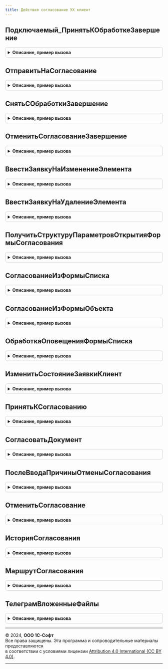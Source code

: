 ```yaml
---
title: Действия согласование УХ клиент
---
```



## Подключаемый_ПринятьКОбработкеЗавершение
<details style="margin: 1em 0; padding: 0.5em; border: 1px solid #ccc; border-radius: 6px;">

<summary style="font-weight: bold; cursor: pointer;">Описание, пример вызова</summary>

```bsl
// Модуль хранит универсальные команды работы с согласованием в контексте
// клиентского кода.
////////////////////////////////////////////////////////////////////////////////

Процедура Подключаемый_ПринятьКОбработкеЗавершение(РезультатВопроса = Неопределено, ДополнительныеПараметры) Экспорт
```

Пример вызова
```bsl
ДействияСогласованиеУХКлиент.Подключаемый_ПринятьКОбработкеЗавершение(РезультатВопроса, ДополнительныеПараметры) 
```
</details>

## ОтправитьНаСогласование
<details style="margin: 1em 0; padding: 0.5em; border: 1px solid #ccc; border-radius: 6px;">

<summary style="font-weight: bold; cursor: pointer;">Описание, пример вызова</summary>

```bsl

Процедура ОтправитьНаСогласование(Ссылка, Форма) Экспорт
```

Пример вызова
```bsl
ДействияСогласованиеУХКлиент.ОтправитьНаСогласование(Ссылка, Форма) 
```
</details>

## СнятьСОбработкиЗавершение
<details style="margin: 1em 0; padding: 0.5em; border: 1px solid #ccc; border-radius: 6px;">

<summary style="font-weight: bold; cursor: pointer;">Описание, пример вызова</summary>

```bsl

Процедура СнятьСОбработкиЗавершение(РезультатВопроса, ДополнительныеПараметры) Экспорт
```

Пример вызова
```bsl
ДействияСогласованиеУХКлиент.СнятьСОбработкиЗавершение(РезультатВопроса, ДополнительныеПараметры) 
```
</details>

## ОтменитьСогласованиеЗавершение
<details style="margin: 1em 0; padding: 0.5em; border: 1px solid #ccc; border-radius: 6px;">

<summary style="font-weight: bold; cursor: pointer;">Описание, пример вызова</summary>

```bsl

Процедура ОтменитьСогласованиеЗавершение(РезультатВопроса, ДополнительныеПараметры) Экспорт
```

Пример вызова
```bsl
ДействияСогласованиеУХКлиент.ОтменитьСогласованиеЗавершение(РезультатВопроса, ДополнительныеПараметры) 
```
</details>

## ВвестиЗаявкуНаИзменениеЭлемента
<details style="margin: 1em 0; padding: 0.5em; border: 1px solid #ccc; border-radius: 6px;">

<summary style="font-weight: bold; cursor: pointer;">Описание, пример вызова</summary>

```bsl

Процедура ВвестиЗаявкуНаИзменениеЭлемента(Ссылка) Экспорт
```

Пример вызова
```bsl
ДействияСогласованиеУХКлиент.ВвестиЗаявкуНаИзменениеЭлемента(Ссылка) 
```
</details>

## ВвестиЗаявкуНаУдалениеЭлемента
<details style="margin: 1em 0; padding: 0.5em; border: 1px solid #ccc; border-radius: 6px;">

<summary style="font-weight: bold; cursor: pointer;">Описание, пример вызова</summary>

```bsl

Процедура ВвестиЗаявкуНаУдалениеЭлемента(Ссылка) Экспорт
```

Пример вызова
```bsl
ДействияСогласованиеУХКлиент.ВвестиЗаявкуНаУдалениеЭлемента(Ссылка) 
```
</details>

## ПолучитьСтруктуруПараметровОткрытияФормыСогласования
<details style="margin: 1em 0; padding: 0.5em; border: 1px solid #ccc; border-radius: 6px;">

<summary style="font-weight: bold; cursor: pointer;">Описание, пример вызова</summary>

```bsl

// Возвращает структуру, в которой содержатся параметры формы
// согласования для объекта или группы объектов ВыбранныеЭлементыВход.
Функция ПолучитьСтруктуруПараметровОткрытияФормыСогласования(ВыбранныеЭлементыВход) Экспорт
```

Пример вызова
```bsl
Результат = ДействияСогласованиеУХКлиент.ПолучитьСтруктуруПараметровОткрытияФормыСогласования(ВыбранныеЭлементыВход));
```
</details>

## СогласованиеИзФормыСписка
<details style="margin: 1em 0; padding: 0.5em; border: 1px solid #ccc; border-radius: 6px;">

<summary style="font-weight: bold; cursor: pointer;">Описание, пример вызова</summary>

```bsl

// Осуществляет отправку на согласование из формы списка объекта.
Процедура СогласованиеИзФормыСписка(Форма, СсылкаВход = Неопределено) Экспорт
```

Пример вызова
```bsl
ДействияСогласованиеУХКлиент.СогласованиеИзФормыСписка(Форма, СсылкаВход);
```
</details>

## СогласованиеИзФормыОбъекта
<details style="margin: 1em 0; padding: 0.5em; border: 1px solid #ccc; border-radius: 6px;">

<summary style="font-weight: bold; cursor: pointer;">Описание, пример вызова</summary>

```bsl

// Осуществляет отправку на согласование из формы объекта.
Процедура СогласованиеИзФормыОбъекта(Форма, Ссылка) Экспорт
```

Пример вызова
```bsl
ДействияСогласованиеУХКлиент.СогласованиеИзФормыОбъекта(Форма, Ссылка));
```
</details>

## ОбработкаОповещенияФормыСписка
<details style="margin: 1em 0; padding: 0.5em; border: 1px solid #ccc; border-radius: 6px;">

<summary style="font-weight: bold; cursor: pointer;">Описание, пример вызова</summary>

```bsl

// Осуществляет обработку оповещения формы списка объекта в контексте согласования.
Процедура ОбработкаОповещенияФормыСписка(ИмяСобытияВход, ЭлементСписокВход) Экспорт
```

Пример вызова
```bsl
ДействияСогласованиеУХКлиент.ОбработкаОповещенияФормыСписка(ИмяСобытияВход, ЭлементСписокВход) 
```
</details>

## ИзменитьСостояниеЗаявкиКлиент
<details style="margin: 1em 0; padding: 0.5em; border: 1px solid #ccc; border-radius: 6px;">

<summary style="font-weight: bold; cursor: pointer;">Описание, пример вызова</summary>

```bsl

// Выставляет объекту формы Форма новый статус СтатусВход.
Процедура ИзменитьСостояниеЗаявкиКлиент(СтатусВход, Форма) Экспорт
```

Пример вызова
```bsl
ДействияСогласованиеУХКлиент.ИзменитьСостояниеЗаявкиКлиент(СтатусВход, Форма) 
```
</details>

## ПринятьКСогласованию
<details style="margin: 1em 0; padding: 0.5em; border: 1px solid #ccc; border-radius: 6px;">

<summary style="font-weight: bold; cursor: pointer;">Описание, пример вызова</summary>

```bsl
////////////////////////////////////////////////////////////////////////////////
// ПРОЦЕДУРЫ ОБРАБОТКИ КОМАНД ИНТЕРФЕЙСА СОГЛАСОВАНИЯ.
//

Процедура ПринятьКСогласованию(Форма, Ссылка) Экспорт
```

Пример вызова
```bsl
ДействияСогласованиеУХКлиент.ПринятьКСогласованию(Форма, Ссылка) 
```
</details>

## СогласоватьДокумент
<details style="margin: 1em 0; padding: 0.5em; border: 1px solid #ccc; border-radius: 6px;">

<summary style="font-weight: bold; cursor: pointer;">Описание, пример вызова</summary>

```bsl

Процедура СогласоватьДокумент(Форма, СсылкаВход = Неопределено) Экспорт
```

Пример вызова
```bsl
ДействияСогласованиеУХКлиент.СогласоватьДокумент(Форма, СсылкаВход);
```
</details>

## ПослеВводаПричиныОтменыСогласования
<details style="margin: 1em 0; padding: 0.5em; border: 1px solid #ccc; border-radius: 6px;">

<summary style="font-weight: bold; cursor: pointer;">Описание, пример вызова</summary>

```bsl

Процедура ПослеВводаПричиныОтменыСогласования(Значение, ДополнительныеПараметры) Экспорт
```

Пример вызова
```bsl
ДействияСогласованиеУХКлиент.ПослеВводаПричиныОтменыСогласования(Значение, ДополнительныеПараметры) 
```
</details>

## ОтменитьСогласование
<details style="margin: 1em 0; padding: 0.5em; border: 1px solid #ccc; border-radius: 6px;">

<summary style="font-weight: bold; cursor: pointer;">Описание, пример вызова</summary>

```bsl

Процедура ОтменитьСогласование(Форма = Неопределено, СсылкаВход = Неопределено) Экспорт
```

Пример вызова
```bsl
ДействияСогласованиеУХКлиент.ОтменитьСогласование(Форма, СсылкаВход);
```
</details>

## ИсторияСогласования
<details style="margin: 1em 0; padding: 0.5em; border: 1px solid #ccc; border-radius: 6px;">

<summary style="font-weight: bold; cursor: pointer;">Описание, пример вызова</summary>

```bsl

Процедура ИсторияСогласования(Форма, Ссылка) Экспорт
```

Пример вызова
```bsl
ДействияСогласованиеУХКлиент.ИсторияСогласования(Форма, Ссылка) 
```
</details>

## МаршрутСогласования
<details style="margin: 1em 0; padding: 0.5em; border: 1px solid #ccc; border-radius: 6px;">

<summary style="font-weight: bold; cursor: pointer;">Описание, пример вызова</summary>

```bsl

Процедура МаршрутСогласования(Форма, Ссылка) Экспорт
```

Пример вызова
```bsl
ДействияСогласованиеУХКлиент.МаршрутСогласования(Форма, Ссылка) 
```
</details>

## ТелеграмВложенныеФайлы
<details style="margin: 1em 0; padding: 0.5em; border: 1px solid #ccc; border-radius: 6px;">

<summary style="font-weight: bold; cursor: pointer;">Описание, пример вызова</summary>

```bsl

Процедура ТелеграмВложенныеФайлы(Форма, Ссылка) Экспорт
```

Пример вызова
```bsl
ДействияСогласованиеУХКлиент.ТелеграмВложенныеФайлы(Форма, Ссылка) 
```
</details>

---

© 2024, **ООО 1С-Софт**  
Все права защищены. Эта программа и сопроводительные материалы предоставляются  
в соответствии с условиями лицензии [Attribution 4.0 International (CC BY 4.0)](https://creativecommons.org/licenses/by/4.0/legalcode).

---

